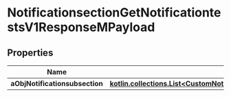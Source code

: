 
# NotificationsectionGetNotificationtestsV1ResponseMPayload

## Properties
Name | Type | Description | Notes
------------ | ------------- | ------------- | -------------
**aObjNotificationsubsection** | [**kotlin.collections.List&lt;CustomNotificationsubsectiongetnotificationtestsResponse&gt;**](CustomNotificationsubsectiongetnotificationtestsResponse.md) |  | 



